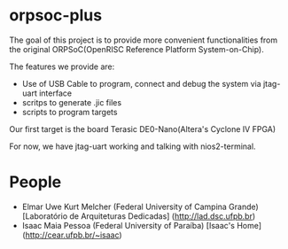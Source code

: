 orpsoc-plus
===========

The goal of this project is to provide more convenient functionalities from the original
ORPSoC(OpenRISC Reference Platform System-on-Chip).

The features we provide are:
  * Use of USB Cable to program, connect and debug the system via jtag-uart interface
  * scritps to generate .jic files
  * scripts to program targets

Our first target is the board Terasic DE0-Nano(Altera's Cyclone IV FPGA)

For now, we have jtag-uart working and talking with nios2-terminal.

People  
======
  * Elmar Uwe Kurt Melcher (Federal University of Campina Grande) [Laboratório de Arquiteturas Dedicadas] (http://lad.dsc.ufpb.br)
  * Isaac Maia Pessoa (Federal University of Paraíba)  [Isaac's Home] (http://cear.ufpb.br/~isaac)
